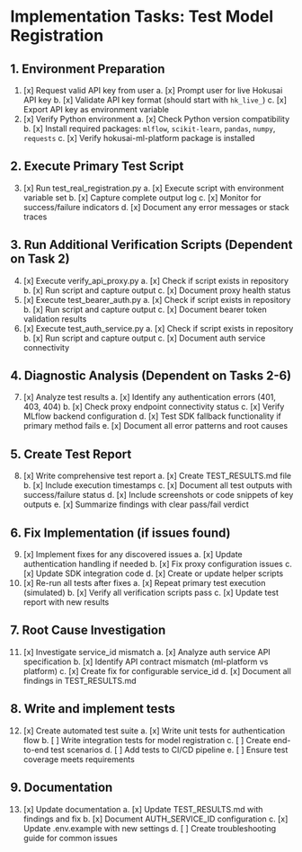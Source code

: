# Implementation Tasks: Test Model Registration

## 1. Environment Preparation
1. [x] Request valid API key from user
   a. [x] Prompt user for live Hokusai API key
   b. [x] Validate API key format (should start with `hk_live_`)
   c. [x] Export API key as environment variable
2. [x] Verify Python environment
   a. [x] Check Python version compatibility
   b. [x] Install required packages: `mlflow`, `scikit-learn`, `pandas`, `numpy`, `requests`
   c. [x] Verify hokusai-ml-platform package is installed

## 2. Execute Primary Test Script
3. [x] Run test_real_registration.py
   a. [x] Execute script with environment variable set
   b. [x] Capture complete output log
   c. [x] Monitor for success/failure indicators
   d. [x] Document any error messages or stack traces

## 3. Run Additional Verification Scripts (Dependent on Task 2)
4. [x] Execute verify_api_proxy.py
   a. [x] Check if script exists in repository
   b. [x] Run script and capture output
   c. [x] Document proxy health status
5. [x] Execute test_bearer_auth.py
   a. [x] Check if script exists in repository
   b. [x] Run script and capture output
   c. [x] Document bearer token validation results
6. [x] Execute test_auth_service.py
   a. [x] Check if script exists in repository
   b. [x] Run script and capture output
   c. [x] Document auth service connectivity

## 4. Diagnostic Analysis (Dependent on Tasks 2-6)
7. [x] Analyze test results
   a. [x] Identify any authentication errors (401, 403, 404)
   b. [x] Check proxy endpoint connectivity status
   c. [x] Verify MLflow backend configuration
   d. [x] Test SDK fallback functionality if primary method fails
   e. [x] Document all error patterns and root causes

## 5. Create Test Report
8. [x] Write comprehensive test report
   a. [x] Create TEST_RESULTS.md file
   b. [x] Include execution timestamps
   c. [x] Document all test outputs with success/failure status
   d. [x] Include screenshots or code snippets of key outputs
   e. [x] Summarize findings with clear pass/fail verdict

## 6. Fix Implementation (if issues found)
9. [x] Implement fixes for any discovered issues
   a. [x] Update authentication handling if needed
   b. [x] Fix proxy configuration issues
   c. [x] Update SDK integration code
   d. [x] Create or update helper scripts
10. [x] Re-run all tests after fixes
    a. [x] Repeat primary test execution (simulated)
    b. [x] Verify all verification scripts pass
    c. [x] Update test report with new results

## 7. Root Cause Investigation
11. [x] Investigate service_id mismatch
    a. [x] Analyze auth service API specification
    b. [x] Identify API contract mismatch (ml-platform vs platform)
    c. [x] Create fix for configurable service_id
    d. [x] Document all findings in TEST_RESULTS.md

## 8. Write and implement tests
12. [x] Create automated test suite
    a. [x] Write unit tests for authentication flow
    b. [ ] Write integration tests for model registration
    c. [ ] Create end-to-end test scenarios
    d. [ ] Add tests to CI/CD pipeline
    e. [ ] Ensure test coverage meets requirements

## 9. Documentation
13. [x] Update documentation
    a. [x] Update TEST_RESULTS.md with findings and fix
    b. [x] Document AUTH_SERVICE_ID configuration
    c. [x] Update .env.example with new settings
    d. [ ] Create troubleshooting guide for common issues